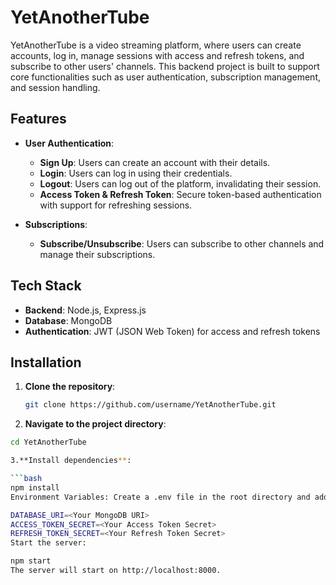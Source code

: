 # YetAnotherTube

YetAnotherTube is a video streaming platform, where users can create accounts, log in, manage sessions with access and refresh tokens, and subscribe to other users' channels. This backend project is built to support core functionalities such as user authentication, subscription management, and session handling.

## Features

- **User Authentication**:

  - **Sign Up**: Users can create an account with their details.
  - **Login**: Users can log in using their credentials.
  - **Logout**: Users can log out of the platform, invalidating their session.
  - **Access Token & Refresh Token**: Secure token-based authentication with support for refreshing sessions.

- **Subscriptions**:
  - **Subscribe/Unsubscribe**: Users can subscribe to other channels and manage their subscriptions.

## Tech Stack

- **Backend**: Node.js, Express.js
- **Database**: MongoDB
- **Authentication**: JWT (JSON Web Token) for access and refresh tokens

## Installation

1. **Clone the repository**:

   ```bash
   git clone https://github.com/username/YetAnotherTube.git

   ```

2. **Navigate to the project directory**:

````bash
cd YetAnotherTube

3.**Install dependencies**:

```bash
npm install
Environment Variables: Create a .env file in the root directory and add the following variables:

DATABASE_URI=<Your MongoDB URI>
ACCESS_TOKEN_SECRET=<Your Access Token Secret>
REFRESH_TOKEN_SECRET=<Your Refresh Token Secret>
Start the server:

npm start
The server will start on http://localhost:8000.
````
